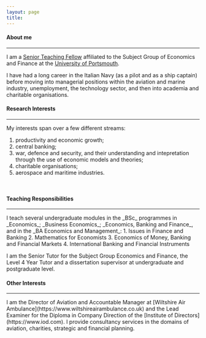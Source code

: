 ```yaml
---
layout: page
title: 
---
```


<h4 id="About me">About me</h4>
<hr />

I am a [Senior Teaching Fellow](https://researchportal.port.ac.uk/portal/en/persons/giorgio-bendoni(f78fd62b-bcbd-478c-a975-3f155aef6504).html) affiliated to the Subject Group of Economics and Finance at the [University of Portsmouth](https://www.port.ac.uk).

I have had a long career in the Italian Navy (as a pilot and as a ship captain) before moving into managerial positions within the aviation and marine industry, unemployment, the technology sector, and then into academia and charitable organisations.

<h4 id="Research interestd">Research Interests</h4>
<hr />

My interests span over a few different streams:
1. productivity and economic growth;
2. central banking;
3. war, defence and security, and their understanding and intepretation through the use of economic models and theories;
4. charitable organisations;
5. aerospace and maritime industries.  
<br>

<h4 id="Teaching Responsibilities">Teaching Responsibilities</h4>
<hr />
I teach several undergraduate modules in the _BSc_ programmes in _Economics_; _Business Economics_; _Economics, Banking and Finance_, and in the _BA Economics and Management_:
1. Issues in Finance and Banking
2. Mathematics for Economists
3. Economics of Money, Banking and Financial Markets
4. International Banking and Financial Instruments

I am the Senior Tutor for the Subject Group Economics and Finance, the Level 4 Year Tutor and a dissertation supervisor at undergraduate and postgraduate level.
<br>

<h4 id="Other Interests">Other Interests</h4>
<hr />
I am the Director of Aviation and Accountable Manager at [Wiltshire Air Ambulance](https://www.wiltshireairambulance.co.uk) and the Lead Examiner for the Diploma in Company Direction of the [Institute of Directors](https://www.iod.com). I provide consultancy services in the domains of aviation, charities, strategic and financial planning.
